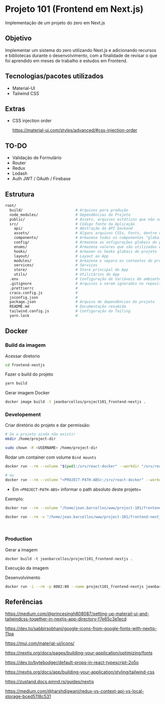 # Projeto 101 (Frontend em Next.js)

Implementação de um projeto do zero em Next.js

## Objetivo

Implementar um sistema do zero utilizando Next.js e adicionando recursos e bibliotecas durante o desenvolvimento, com a finalidade de revisar o que foi aprendido em meses de trabalho e estudos em Frontend.

## Tecnologias/pacotes utilizados

- Material-UI
- Tailwind CSS

## Extras

- CSS injection order

  https://material-ui.com/styles/advanced/#css-injection-order

## TO-DO

- Validação de Formulário
- Router
- Redux
- Lodash
- Auth JWT / OAuth / Firebase

## Estrutura

```bash
root/
  build/                        # Arquivos para produção
  node_modules/                 # Dependências do Projeto
  public/                       # Assets, arquivos estáticos que não serão processados pelo webpack
  src/                          # Código fonte da Aplicação
    api/                        # Abstração da API backend
    assets/                     # Alguns arquivos CSSs, Fonts, dentre outros, globais do projeto
    components/                 # Armazena todos os componentes "globais" do projeto
    config/                     # Armazena as onfigurações globais do projeto
    enums/                      # Armazena valores que são utilizados em vários lugares dos códigos
    hooks/                      # Armazen os hooks globais do projeto
    layout/                     # Layout ao App
    modules/                    # Armazena e separa os contextos do projeto
    services/                   # Serviços
    store/                      # Store principal do App
    utils/                      # Utilitários do App
  .env                          # Configuração de Variáveis de ambiente
  .gitignore                    # Arquivos a serem ignorados no repositório
  .prettierrc                   #
  craco.config.js               #
  jsconfig.json                 #
  package.json                  # Arquivo de dependências do projeto
  README.md                     # Documentação resumida
  tailwind.config.js            # Configuração do Tailing
  yarn.lock                     #
```

## Docker

### **Build da imagem**

Acessar diretorio

```bash
cd frontend-nextjs
```

Fazer o build do projeto

```bash
yarn build
```

Gerar imagem Docker

```bash
docker image build -t jeanbarcellos/project101_frontend-nextjs .
```

### **Developement**

Criar diretório do projeto e dar permissão:

```bash
# Se o projeto ainda não existir
mkdir /home/project-dir

sudo chown -R <USERNAME> /home/project-dir
```

Rodar um container com volume `Bind mounts`

```bash
docker run --rm --volume "$(pwd):/srv/react-docker" --workdir "/srv/react-docker" --publish 3000:3000 -it node bash

# ou
docker run --rm --volume "<PROJECT-PATH-ABS>:/srv/react-docker" --workdir "/srv/react-docker" --publish 3000:3000 -it node bash
```

- Em `<PROJECT-PATH-ABS>` informar o path absoluto deste projeto+

Exemplo:

```bash
docker run --rm --volume "/home/jean.barcellos/www/project-101/frontend-nextjs:/srv/react-docker" --workdir "/srv/react-docker" --publish 3000:3000 -it node bash

docker run --rm -v "/home/jean.barcellos/www/project-101/frontend-nextjs:/srv/react-docker" -w "/srv/react-docker" -p 3000:3000 -it node bash
```

<br>

### **Production**

Gerar a imagem

```
docker build -t jeanbarcellos/project101_frontend-nextjs .
```

Execução da imagem

Desenvolvimento

```bash
docker run -i --rm -p 8082:80 --name project101_frontend-nextjs jeanbarcellos/project101_frontend-nextjs
```

## Referências

https://medium.com/@princesingh808087/setting-up-materail-ui-and-tailwindcss-together-in-nextjs-app-directory-f7e65c3e1ecd

https://dev.to/sabbirsobhani/google-icons-from-google-fonts-with-nextjs-11pa

https://mui.com/material-ui/icons/

https://nextjs.org/docs/pages/building-your-application/optimizing/fonts

https://dev.to/bytebodger/default-props-in-react-typescript-2o5o

https://nextjs.org/docs/app/building-your-application/styling/tailwind-css

https://zustand.docs.pmnd.rs/guides/nextjs

https://medium.com/@harshdigwani/redux-vs-context-api-vs-local-storage-bced5118c531

